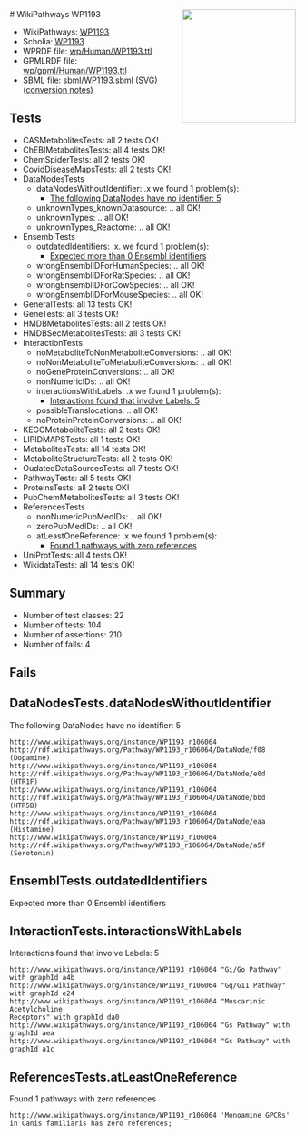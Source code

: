 <img style="float: right; width: 200px" src="../logo.png" />
# WikiPathways WP1193

* WikiPathways: [WP1193](https://identifiers.org/wikipathways:WP1193)
* Scholia: [WP1193](https://scholia.toolforge.org/wikipathways/WP1193)
* WPRDF file: [wp/Human/WP1193.ttl](../wp/Human/WP1193.ttl)
* GPMLRDF file: [wp/gpml/Human/WP1193.ttl](../wp/gpml/Human/WP1193.ttl)
* SBML file: [sbml/WP1193.sbml](../sbml/WP1193.sbml) ([SVG](../sbml/WP1193.svg)) ([conversion notes](../sbml/WP1193.txt))

## Tests
* CASMetabolitesTests: all 2 tests OK!
* ChEBIMetabolitesTests: all 4 tests OK!
* ChemSpiderTests: all 2 tests OK!
* CovidDiseaseMapsTests: all 2 tests OK!
* DataNodesTests
    * dataNodesWithoutIdentifier: .x we found 1 problem(s):
        * [The following DataNodes have no identifier: 5](#d2d32fa4)
    * unknownTypes_knownDatasource: .. all OK!
    * unknownTypes: .. all OK!
    * unknownTypes_Reactome: .. all OK!
* EnsemblTests
    * outdatedIdentifiers: .x. we found 1 problem(s):
        * [Expected more than 0 Ensembl identifiers](#f44398b7)
    * wrongEnsemblIDForHumanSpecies: .. all OK!
    * wrongEnsemblIDForRatSpecies: .. all OK!
    * wrongEnsemblIDForCowSpecies: .. all OK!
    * wrongEnsemblIDForMouseSpecies: .. all OK!
* GeneralTests: all 13 tests OK!
* GeneTests: all 3 tests OK!
* HMDBMetabolitesTests: all 2 tests OK!
* HMDBSecMetabolitesTests: all 3 tests OK!
* InteractionTests
    * noMetaboliteToNonMetaboliteConversions: .. all OK!
    * noNonMetaboliteToMetaboliteConversions: .. all OK!
    * noGeneProteinConversions: .. all OK!
    * nonNumericIDs: .. all OK!
    * interactionsWithLabels: .x we found 1 problem(s):
        * [Interactions found that involve Labels: 5](#630d267c)
    * possibleTranslocations: .. all OK!
    * noProteinProteinConversions: .. all OK!
* KEGGMetaboliteTests: all 2 tests OK!
* LIPIDMAPSTests: all 1 tests OK!
* MetabolitesTests: all 14 tests OK!
* MetaboliteStructureTests: all 2 tests OK!
* OudatedDataSourcesTests: all 7 tests OK!
* PathwayTests: all 5 tests OK!
* ProteinsTests: all 2 tests OK!
* PubChemMetabolitesTests: all 3 tests OK!
* ReferencesTests
    * nonNumericPubMedIDs: .. all OK!
    * zeroPubMedIDs: .. all OK!
    * atLeastOneReference: .x we found 1 problem(s):
        * [Found 1 pathways with zero references](#35eb778e)
* UniProtTests: all 4 tests OK!
* WikidataTests: all 14 tests OK!


## Summary

* Number of test classes: 22
* Number of tests: 104
* Number of assertions: 210
* Number of fails: 4

## Fails

<a name="d2d32fa4" />

## DataNodesTests.dataNodesWithoutIdentifier

The following DataNodes have no identifier: 5
```
http://www.wikipathways.org/instance/WP1193_r106064 http://rdf.wikipathways.org/Pathway/WP1193_r106064/DataNode/f08 (Dopamine)
http://www.wikipathways.org/instance/WP1193_r106064 http://rdf.wikipathways.org/Pathway/WP1193_r106064/DataNode/e0d (HTR1F)
http://www.wikipathways.org/instance/WP1193_r106064 http://rdf.wikipathways.org/Pathway/WP1193_r106064/DataNode/bbd (HTR5B)
http://www.wikipathways.org/instance/WP1193_r106064 http://rdf.wikipathways.org/Pathway/WP1193_r106064/DataNode/eaa (Histamine)
http://www.wikipathways.org/instance/WP1193_r106064 http://rdf.wikipathways.org/Pathway/WP1193_r106064/DataNode/a5f (Serotonin)
```

<a name="f44398b7" />

## EnsemblTests.outdatedIdentifiers

Expected more than 0 Ensembl identifiers
<a name="630d267c" />

## InteractionTests.interactionsWithLabels

Interactions found that involve Labels: 5
```
http://www.wikipathways.org/instance/WP1193_r106064 "Gi/Go Pathway" with graphId a4b
http://www.wikipathways.org/instance/WP1193_r106064 "Gq/G11 Pathway" with graphId e24
http://www.wikipathways.org/instance/WP1193_r106064 "Muscarinic
Acetylcholine 
Receptors" with graphId da0
http://www.wikipathways.org/instance/WP1193_r106064 "Gs Pathway" with graphId aea
http://www.wikipathways.org/instance/WP1193_r106064 "Gs Pathway" with graphId a1c
```

<a name="35eb778e" />

## ReferencesTests.atLeastOneReference

Found 1 pathways with zero references
```
http://www.wikipathways.org/instance/WP1193_r106064 'Monoamine GPCRs' in Canis familiaris has zero references; 
```

